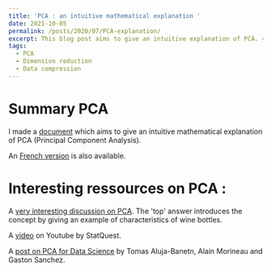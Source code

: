 ```yaml
---
title: 'PCA : an intuitive mathematical explanation '
date: 2021-10-05
permalink: /posts/2020/07/PCA-explanation/
excerpt: This blog post aims to give an intuitive explanation of PCA. <br/><img src='/images/PCA.jpg' style="width:330px;height:256px;">
tags:
  - PCA
  - Dimension reduction
  - Data compression 
---
```


Summary PCA 
======
I made a [document](https://reda-arab.github.io/files/PCA_Intuitive_explanation_english.pdf) which aims to give an intuitive mathematical explanation of PCA (Principal Component Analysis).

An [French version](https://reda-arab.github.io/files/PCA_Intuitive_explanation_english.pdf) is also available.

Interesting ressources on PCA : 
======
A [very interesting discussion on PCA](https://stats.stackexchange.com/questions/2691/making-sense-of-principal-component-analysis-eigenvectors-eigenvalues). The 'top' answer introduces the concept by giving an example of characteristics of wine bottles. 

A [video](https://www.youtube.com/watch?v=FgakZw6K1QQ) on Youtube by StatQuest.

A [post on PCA for Data Science](https://pca4ds.github.io/) by Tomas Aluja-Banetn, Alain Morineau and Gaston Sanchez.
